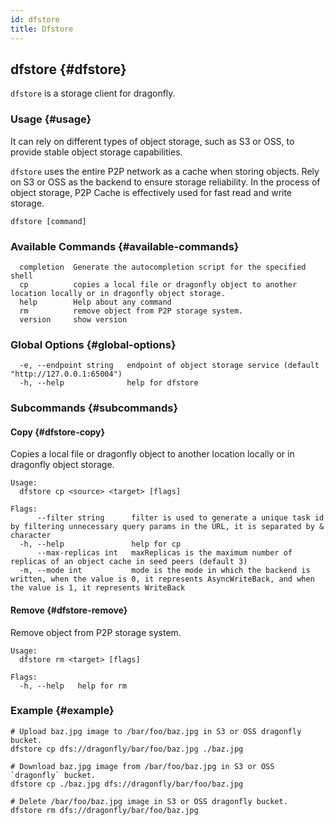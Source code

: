 ```yaml
---
id: dfstore
title: Dfstore
---
```


## dfstore {#dfstore}

`dfstore` is a storage client for dragonfly.

### Usage {#usage}

It can rely on different types of object storage,
such as S3 or OSS, to provide stable object storage capabilities.

`dfstore` uses the entire P2P network as a cache when storing objects.
Rely on S3 or OSS as the backend to ensure storage reliability.
In the process of object storage, P2P Cache is effectively used for fast read and write storage.

```shell
dfstore [command]
```

### Available Commands {#available-commands}

```shell
  completion  Generate the autocompletion script for the specified shell
  cp          copies a local file or dragonfly object to another location locally or in dragonfly object storage.
  help        Help about any command
  rm          remove object from P2P storage system.
  version     show version
```

### Global Options {#global-options}

<!-- markdownlint-disable -->

```text
  -e, --endpoint string   endpoint of object storage service (default "http://127.0.0.1:65004")
  -h, --help              help for dfstore
```

### Subcommands {#subcommands}

#### Copy {#dfstore-copy}

Copies a local file or dragonfly object to another location locally or in dragonfly object storage.

<!-- markdownlint-disable -->

```text
Usage:
  dfstore cp <source> <target> [flags]

Flags:
      --filter string      filter is used to generate a unique task id by filtering unnecessary query params in the URL, it is separated by & character
  -h, --help               help for cp
      --max-replicas int   maxReplicas is the maximum number of replicas of an object cache in seed peers (default 3)
  -m, --mode int           mode is the mode in which the backend is written, when the value is 0, it represents AsyncWriteBack, and when the value is 1, it represents WriteBack
```

#### Remove {#dfstore-remove}

Remove object from P2P storage system.

<!-- markdownlint-disable -->

```text
Usage:
  dfstore rm <target> [flags]

Flags:
  -h, --help   help for rm
```

### Example {#example}

```shell
# Upload baz.jpg image to /bar/foo/baz.jpg in S3 or OSS dragonfly bucket.
dfstore cp dfs://dragonfly/bar/foo/baz.jpg ./baz.jpg

# Download baz.jpg image from /bar/foo/baz.jpg in S3 or OSS `dragonfly` bucket.
dfstore cp ./baz.jpg dfs://dragonfly/bar/foo/baz.jpg

# Delete /bar/foo/baz.jpg image in S3 or OSS dragonfly bucket.
dfstore rm dfs://dragonfly/bar/foo/baz.jpg
```
